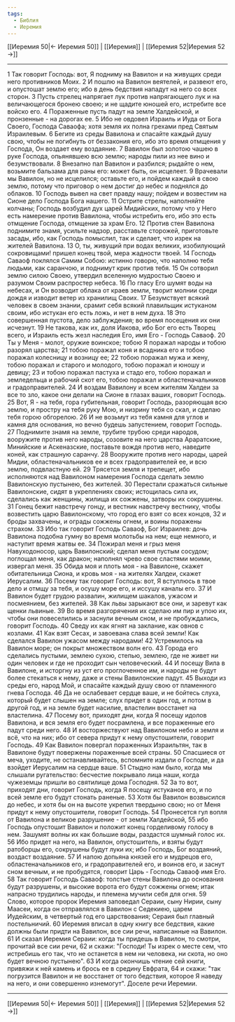 ```yaml
---
tags:
  - Библия
  - Иеремия
---
```

[[Иеремия 50|← Иеремия 50]] | [[Иеремия]] | [[Иеремия 52|Иеремия 52 →]]

---
1 Так говорит Господь: вот, Я подниму на Вавилон и на живущих среди него противников Моих.
2 И пошлю на Вавилон веятелей, и развеют его, и опустошат землю его; ибо в день бедствия нападут на него со всех сторон.
3 Пусть стрелец напрягает лук против напрягающего лук и на величающегося бронею своею; и не щадите юношей его, истребите все войско его.
4 Пораженные пусть падут на земле Халдейской, и пронзенные - на дорогах ее.
5 Ибо не овдовел Израиль и Иуда от Бога Своего, Господа Саваофа; хотя земля их полна грехами пред Святым Израилевым.
6 Бегите из среды Вавилона и спасайте каждый душу свою, чтобы не погибнуть от беззакония его, ибо это время отмщения у Господа, Он воздает ему воздаяние.
7 Вавилон был золотою чашею в руке Господа, опьянявшею всю землю; народы пили из нее вино и безумствовали.
8 Внезапно пал Вавилон и разбился; рыдайте о нем, возьмите бальзама для раны его: может быть, он исцелеет.
9 Врачевали мы Вавилон, но не исцелился; оставьте его, и пойдем каждый в свою землю, потому что приговор о нем достиг до небес и поднялся до облаков.
10 Господь вывел на свет правду нашу; пойдем и возвестим на Сионе дело Господа Бога нашего.
11 Острите стрелы, наполняйте колчаны; Господь возбудил дух царей Мидийских, потому что у Него есть намерение против Вавилона, чтобы истребить его, ибо это есть отмщение Господа, отмщение за храм Его.
12 Против стен Вавилона поднимите знамя, усильте надзор, расставьте сторожей, приготовьте засады, ибо, как Господь помыслил, так и сделает, что изрек на жителей Вавилона.
13 О, ты, живущий при водах великих, изобилующий сокровищами! пришел конец твой, мера жадности твоей.
14 Господь Саваоф поклялся Самим Собою: истинно говорю, что наполню тебя людьми, как саранчою, и поднимут крик против тебя.
15 Он сотворил землю силою Своею, утвердил вселенную мудростью Своею и разумом Своим распростер небеса.
16 По гласу Его шумят воды на небесах, и Он возводит облака от краев земли, творит молнии среди дождя и изводит ветер из хранилищ Своих.
17 Безумствует всякий человек в своем знании, срамит себя всякий плавильщик истуканом своим, ибо истукан его есть ложь, и нет в нем духа.
18 Это совершенная пустота, дело заблуждения; во время посещения их они исчезнут.
19 Не такова, как их, доля Иакова, ибо Бог его есть Творец всего, и Израиль есть жезл наследия Его, имя Его - Господь Саваоф.
20 Ты у Меня - молот, оружие воинское; тобою Я поражал народы и тобою разорял царства;
21 тобою поражал коня и всадника его и тобою поражал колесницу и возницу ее;
22 тобою поражал мужа и жену, тобою поражал и старого и молодого, тобою поражал и юношу и девицу;
23 и тобою поражал пастуха и стадо его, тобою поражал и земледельца и рабочий скот его, тобою поражал и областеначальников и градоправителей.
24 И воздам Вавилону и всем жителям Халдеи за все то зло, какое они делали на Сионе в глазах ваших, говорит Господь.
25 Вот, Я - на тебя, гора губительная, говорит Господь, разоряющая всю землю, и простру на тебя руку Мою, и низрину тебя со скал, и сделаю тебя горою обгорелою.
26 И не возьмут из тебя камня для углов и камня для основания, но вечно будешь запустением, говорит Господь.
27 Поднимите знамя на земле, трубите трубою среди народов, вооружите против него народы, созовите на него царства Араратские, Минийские и Аскеназские, поставьте вождя против него, наведите коней, как страшную саранчу.
28 Вооружите против него народы, царей Мидии, областеначальников ее и всех градоправителей ее, и всю землю, подвластную ей.
29 Трясется земля и трепещет, ибо исполняются над Вавилоном намерения Господа сделать землю Вавилонскую пустынею, без жителей.
30 Перестали сражаться сильные Вавилонские, сидят в укреплениях своих; истощилась сила их, сделались как женщины, жилища их сожжены, затворы их сокрушены.
31 Гонец бежит навстречу гонцу, и вестник навстречу вестнику, чтобы возвестить царю Вавилонскому, что город его взят со всех концов,
32 и броды захвачены, и ограды сожжены огнем, и воины поражены страхом.
33 Ибо так говорит Господь Саваоф, Бог Израилев: дочь Вавилона подобна гумну во время молотьбы на нем; еще немного, и наступит время жатвы ее.
34 Пожирал меня и грыз меня Навуходоносор, царь Вавилонский; сделал меня пустым сосудом; поглощал меня, как дракон; наполнял чрево свое сластями моими, извергал меня.
35 Обида моя и плоть моя - на Вавилоне, скажет обитательница Сиона, и кровь моя - на жителях Халдеи, скажет Иерусалим.
36 Посему так говорит Господь: вот, Я вступлюсь в твое дело и отмщу за тебя, и осушу море его, и иссушу каналы его.
37 И Вавилон будет грудою развалин, жилищем шакалов, ужасом и посмеянием, без жителей.
38 Как львы зарыкают все они, и заревут как щенки львиные.
39 Во время разгорячения их сделаю им пир и упою их, чтобы они повеселились и заснули вечным сном, и не пробуждались, говорит Господь.
40 Сведу их как ягнят на заклание, как овнов с козлами.
41 Как взят Сесах, и завоевана слава всей земли! Как сделался Вавилон ужасом между народами!
42 Устремилось на Вавилон море; он покрыт множеством волн его.
43 Города его сделались пустыми, землею сухою, степью, землею, где не живет ни один человек и где не проходит сын человеческий.
44 И посещу Вила в Вавилоне, и исторгну из уст его проглоченное им, и народы не будут более стекаться к нему, даже и стены Вавилонские падут.
45 Выходи из среды его, народ Мой, и спасайте каждый душу свою от пламенного гнева Господа.
46 Да не ослабевает сердце ваше, и не бойтесь слуха, который будет слышен на земле; слух придет в один год, и потом в другой год, и на земле будет насилие, властелин восстанет на властелина.
47 Посему вот, приходят дни, когда Я посещу идолов Вавилона, и вся земля его будет посрамлена, и все пораженные его падут среди него.
48 И восторжествуют над Вавилоном небо и земля и всё, что на них; ибо от севера придут к нему опустошители, говорит Господь.
49 Как Вавилон повергал пораженных Израильтян, так в Вавилоне будут повержены пораженные всей страны.
50 Спасшиеся от меча, уходите, не останавливайтесь, вспомните издали о Господе, и да взойдет Иерусалим на сердце ваше.
51 Стыдно нам было, когда мы слышали ругательство: бесчестие покрывало лица наши, когда чужеземцы пришли во святилище дома Господня.
52 За то вот, приходят дни, говорит Господь, когда Я посещу истуканов его, и по всей земле его будут стонать раненые.
53 Хотя бы Вавилон возвысился до небес, и хотя бы он на высоте укрепил твердыню свою; но от Меня придут к нему опустошители, говорит Господь.
54 Пронесется гул вопля от Вавилона и великое разрушение - от земли Халдейской,
55 ибо Господь опустошит Вавилон и положит конец горделивому голосу в нем. Зашумят волны их как большие воды, раздастся шумный голос их.
56 Ибо придет на него, на Вавилон, опустошитель, и взяты будут ратоборцы его, сокрушены будут луки их; ибо Господь, Бог воздаяний, воздаст воздаяние.
57 И напою допьяна князей его и мудрецов его, областеначальников его, и градоправителей его, и воинов его, и заснут сном вечным, и не пробудятся, говорит Царь - Господь Саваоф имя Его.
58 Так говорит Господь Саваоф: толстые стены Вавилона до основания будут разрушены, и высокие ворота его будут сожжены огнем; итак напрасно трудились народы, и племена мучили себя для огня.
59 Слово, которое пророк Иеремия заповедал Сераии, сыну Нирии, сыну Маасеи, когда он отправлялся в Вавилон с Седекиею, царем Иудейским, в четвертый год его царствования; Сераия был главный постельничий.
60 Иеремия вписал в одну книгу все бедствия, какие должны были придти на Вавилон, все сии речи, написанные на Вавилон.
61 И сказал Иеремия Сераии: когда ты придешь в Вавилон, то смотри, прочитай все сии речи,
62 и скажи: "Господи! Ты изрек о месте сем, что истребишь его так, что не останется в нем ни человека, ни скота, но оно будет вечною пустынею".
63 И когда окончишь чтение сей книги, привяжи к ней камень и брось ее в средину Евфрата,
64 и скажи: "так погрузится Вавилон и не восстанет от того бедствия, которое Я наведу на него, и они совершенно изнемогут". Доселе речи Иеремии.

---
[[Иеремия 50|← Иеремия 50]] | [[Иеремия]] | [[Иеремия 52|Иеремия 52 →]]
